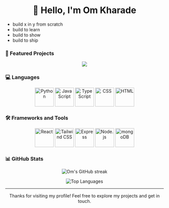 <h1 align="center">👋 Hello, I'm Om Kharade</h1>

- build x in y from scratch
- build to learn
- build to show
- build to ship

### 🚀 Featured Projects

<div align="center">
<a href="https://github.com/OmKharade/PyVCS">
  <img align="center" src="https://github-readme-stats.vercel.app/api/pin/?username=OmKharade&repo=PyVCS&theme=dark" />
</a>
</div>

### 💻 Languages

<div align="center">
	<img width="60" src="https://user-images.githubusercontent.com/25181517/183423507-c056a6f9-1ba8-4312-a350-19bcbc5a8697.png" alt="Python" title="Python"/>
	<img width="60" src="https://user-images.githubusercontent.com/25181517/117447155-6a868a00-af3d-11eb-9cfe-245df15c9f3f.png" alt="JavaScript" title="JavaScript"/>
	<img width="60" src="https://user-images.githubusercontent.com/25181517/183890598-19a0ac2d-e88a-4005-a8df-1ee36782fde1.png" alt="TypeScript" title="TypeScript"/>
	<img width="60" src="https://user-images.githubusercontent.com/25181517/183898674-75a4a1b1-f960-4ea9-abcb-637170a00a75.png" alt="CSS" title="CSS"/>
	<img width="60" src="https://user-images.githubusercontent.com/25181517/192158954-f88b5814-d510-4564-b285-dff7d6400dad.png" alt="HTML" title="HTML"/>
</div>

### 🛠️ Frameworks and Tools

<div align="center">
	<img width="60" src="https://user-images.githubusercontent.com/25181517/183897015-94a058a6-b86e-4e42-a37f-bf92061753e5.png" alt="React" title="React"/>
	<img width="60" src="https://user-images.githubusercontent.com/25181517/202896760-337261ed-ee92-4979-84c4-d4b829c7355d.png" alt="Tailwind CSS" title="Tailwind CSS"/>
	<img width="60" src="https://user-images.githubusercontent.com/25181517/183859966-a3462d8d-1bc7-4880-b353-e2cbed900ed6.png" alt="Express" title="Express"/>
	<img width="60" src="https://user-images.githubusercontent.com/25181517/183568594-85e280a7-0d7e-4d1a-9028-c8c2209e073c.png" alt="Node.js" title="Node.js"/>
	<img width="60" src="https://user-images.githubusercontent.com/25181517/182884177-d48a8579-2cd0-447a-b9a6-ffc7cb02560e.png" alt="mongoDB" title="mongoDB"/>
</div>

### 📊 GitHub Stats

<p align="center">
  <img src="https://github-readme-streak-stats.herokuapp.com/?user=OmKharade&theme=dark" alt="Om's GitHub streak" />
</p>

<p align="center">
  <img src="https://github-readme-stats.vercel.app/api/top-langs/?username=OmKharade&layout=compact&theme=dark" alt="Top Languages" />
</p>



---

<p align="center">
  Thanks for visiting my profile! Feel free to explore my projects and get in touch.
</p>
